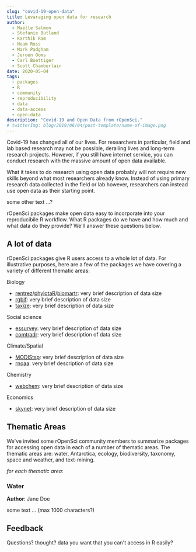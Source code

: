 ```yaml
---
slug: "covid-19-open-data"
title: Levaraging open data for research
author:
  - Maëlle Salmon
  - Stefanie Butland
  - Karthik Ram
  - Noam Ross
  - Mark Padgham
  - Jeroen Ooms
  - Carl Boettiger
  - Scott Chamberlain
date: 2020-05-04
tags:
  - packages
  - R
  - community
  - reproducibility
  - data
  - data-access
  - open-data
description: "Covid-19 and Open Data from rOpenSci."
# twitterImg: blog/2019/06/04/post-template/name-of-image.png
---
```



Covid-19 has changed all of our lives. For researchers in particular, field and lab based research may not be possible, derailing lives and long-term research projects. However, if you still have internet service, you can conduct research with the massive amount of open data available.

What it takes to do research using open data probably will not require new skills beyond what most researchers already know. Instead of using primary research data collected in the field or lab however, researchers can instead use open data as their starting point.

some other text ...?

rOpenSci packages make open data easy to incorporate into your reproducibile R workflow. What R packages do we have and how much and what data do they provide? We'll answer these questions below.

## A lot of data

<!-- Below we'll cover a variety of research areas (see _Thematic Areas_),  -->

rOpenSci packages give R users access to a whole lot of data. For illustrative purposes, here are a few of the packages we have covering a variety of different thematic areas:

Biology

* [rentrez][]/[phylotaR][]/[biomartr][]: very brief description of data size
* [rgbif][]: very brief description of data size
* [taxize][]: very brief description of data size

Social science

* [essurvey][]: very brief description of data size
* [comtradr][]: very brief description of data size

Climate/Spatial

* [MODIStsp][]: very brief description of data size
* [rnoaa][]: very brief description of data size

Chemistry

* [webchem][]: very brief description of data size

Economics

* [skynet][]: very brief description of data size


## Thematic Areas

We've invited some rOpenSci community members to summarize packages for accessing open data in each of a number of thematic areas. The thematic areas are: water, Antarctica, ecology, biodiversity, taxonomy, space and weather, and text-mining.

_for each thematic area:_

### Water

**Author**: Jane Doe

some text ... (max 1000 characters?)

## Feedback

Questions? thought? data you want that you can't access in R easily?


[biomartr]: https://docs.ropensci.org/biomartr
[rentrez]: https://docs.ropensci.org/rentrez
[phylotaR]: https://docs.ropensci.org/phylotaR
[rgbif]: https://docs.ropensci.org/rgbif
[rebird]: https://docs.ropensci.org/rebird
[auk]: https://docs.ropensci.org/auk
[MODIStsp]: https://docs.ropensci.org/MODIStsp
[rnoaa]: https://docs.ropensci.org/rnoaa
[rcrossref]: https://docs.ropensci.org/rcrossref
[webchem]: https://docs.ropensci.org/webchem
[taxize]: https://docs.ropensci.org/taxize
[skynet]: https://docs.ropensci.org/skynet
[essurvey]: https://docs.ropensci.org/essurvey
[comtradr]: https://docs.ropensci.org/comtradr
